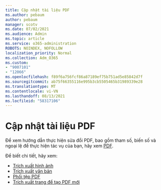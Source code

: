 ```yaml
---
title: Cập nhật tài liệu PDF
ms.author: pebaum
author: pebaum
manager: scotv
ms.date: 07/02/2021
ms.audience: Admin
ms.topic: article
ms.service: o365-administration
ROBOTS: NOINDEX, NOFOLLOW
localization_priority: Normal
ms.collection: Adm_O365
ms.custom:
- "9007101"
- "12066"
ms.openlocfilehash: f89f6a756fcf86a87189ef75b751ad5e85842d7f
ms.sourcegitcommit: ab75f66355116e995b3cb5505465b31989339e28
ms.translationtype: MT
ms.contentlocale: vi-VN
ms.lasthandoff: 08/13/2021
ms.locfileid: "58317106"
---
```

# <a name="update-pdf-documents"></a>Cập nhật tài liệu PDF

Để xem hướng dẫn thực hiện sửa đổi PDF, bao gồm tham số, biến số và ngoại lệ để thực hiện tác vụ của bạn, hãy xem [PDF](https://docs.microsoft.com/power-automate/desktop-flows/actions-reference/pdf).

Để biết chi tiết, hãy xem:

- [Trích xuất hình ảnh](https://docs.microsoft.com/power-automate/desktop-flows/actions-reference/pdf#pdf-actions)
- [Trích xuất văn bản](https://docs.microsoft.com/power-automate/desktop-flows/actions-reference/pdf#extracttextfrompdfaction)
- [Phối tệp PDF](https://docs.microsoft.com/power-automate/desktop-flows/actions-reference/pdf#mergefiles)
- [Trích xuất trang để tạo PDF mới](https://docs.microsoft.com/power-automate/desktop-flows/actions-reference/pdf#extractpages)

